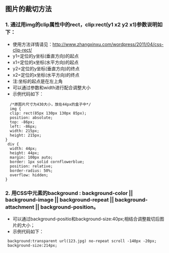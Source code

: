 ## 图片的裁切方法
### 1. 通过用img的clip属性中的rect，clip:rect(y1 x2 y2 x1)参数说明如下：
 - 使用方法详情请见：http://www.zhangxinxu.com/wordpress/2011/04/css-clip-rect/
 - y1=定位的y坐标(垂直方向)的起点 
 - x1=定位的x坐标(水平方向)的起点 
 - y2=定位的y坐标(垂直方向)的终点 
 - x2=定位的x坐标(水平方向)的终点 
 - 注:坐标的起点是在左上角
 - 可以通过参数和width进行配合调整大小
 - 示例代码如下：
  ```
   /*原图片尺寸为430大小，放在44px的盒子中*/
    img {
    clip: rect(85px 130px 130px 85px);
    position: absolute;
    top: -86px;
    left: -86px;
    width: 215px;
    height: 215px;
  }
  div {
    width: 44px;
    height: 44px;
    margin: 100px auto;
    border: 1px solid cornflowerblue;
    position: relative;
    border-radius: 50%;
    overflow: hidden;
  }

  ```
  
  ### 2. 用CSS中元素的background : background-color || background-image || background-repeat || background-attachment || background-position。
  - 可以通过background-positio和background-size:40px;相结合调整裁切后图片的大小；
  - 示例代码如下：
  ```
   background:transparent url(123.jpg) no-repeat scroll -140px -20px;
   background-size:214px;

  ```
